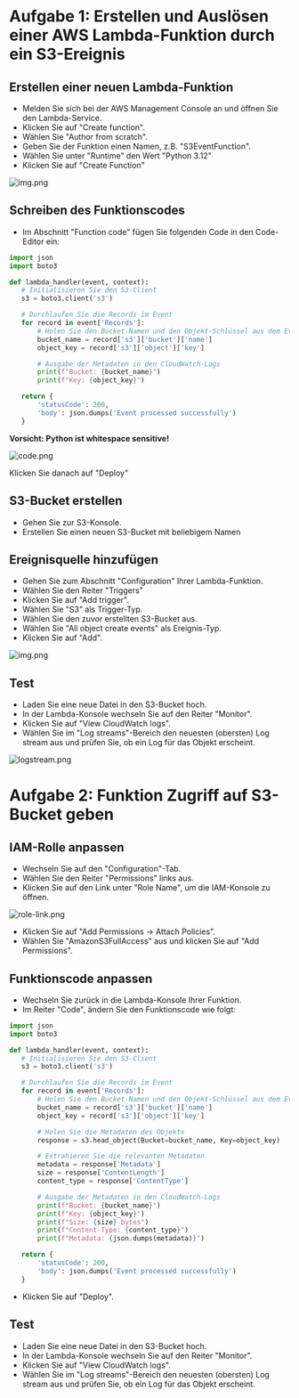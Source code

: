 # Aufgabe 1: Erstellen und Auslösen einer AWS Lambda-Funktion durch ein S3-Ereignis

## Erstellen einer neuen Lambda-Funktion
- Melden Sie sich bei der AWS Management Console an und öffnen Sie den Lambda-Service.
- Klicken Sie auf "Create function".
- Wählen Sie "Author from scratch".
- Geben Sie der Funktion einen Namen, z.B. "S3EventFunction".
- Wählen Sie unter "Runtime" den Wert "Python 3.12"
- Klicken Sie auf "Create Function"

![img.png](pictures/basic-settings.png)

## Schreiben des Funktionscodes
- Im Abschnitt "Function code" fügen Sie folgenden Code in den Code-Editor ein:

```python
import json
import boto3

def lambda_handler(event, context):
   # Initialisieren Sie den S3-Client
   s3 = boto3.client('s3')

   # Durchlaufen Sie die Records im Event
   for record in event['Records']:
       # Holen Sie den Bucket-Namen und den Objekt-Schlüssel aus dem Event
       bucket_name = record['s3']['bucket']['name']
       object_key = record['s3']['object']['key']

       # Ausgabe der Metadaten in den CloudWatch-Logs
       print(f"Bucket: {bucket_name}")
       print(f"Key: {object_key}")

   return {
       'statusCode': 200,
       'body': json.dumps('Event processed successfully')
   }
```

**Vorsicht: Python ist whitespace sensitive!**

![code.png](pictures/code.png)

Klicken Sie danach auf "Deploy"

## S3-Bucket erstellen
- Gehen Sie zur S3-Konsole.
- Erstellen Sie einen neuen S3-Bucket mit beliebigem Namen

## Ereignisquelle hinzufügen
- Gehen Sie zum Abschnitt "Configuration" Ihrer Lambda-Funktion.
- Wählen Sie den Reiter "Triggers"
- Klicken Sie auf "Add trigger".
- Wählen Sie "S3" als Trigger-Typ.
- Wählen Sie den zuvor erstellten S3-Bucket aus.
- Wählen Sie "All object create events" als Ereignis-Typ.
- Klicken Sie auf "Add".

![img.png](pictures/trigger-config.png)

## Test
- Laden Sie eine neue Datei in den S3-Bucket hoch.
- In der Lambda-Konsole wechseln Sie auf den Reiter "Monitor".
- Klicken Sie auf "View CloudWatch logs".
- Wählen Sie im "Log streams"-Bereich den neuesten (obersten) Log stream aus und prüfen Sie, ob ein Log für das Objekt erscheint.

![logstream.png](pictures/logstream.png)

# Aufgabe 2: Funktion Zugriff auf S3-Bucket geben
## IAM-Rolle anpassen
- Wechseln Sie auf den "Configuration"-Tab.
- Wählen Sie den Reiter "Permissions" links aus.
- Klicken Sie auf den Link unter "Role Name", um die IAM-Konsole zu öffnen.

![role-link.png](pictures/role-link.png)

- Klicken Sie auf "Add Permissions -> Attach Policies".
- Wählen Sie "AmazonS3FullAccess" aus und klicken Sie auf "Add Permissions".

## Funktionscode anpassen
- Wechseln Sie zurück in die Lambda-Konsole Ihrer Funktion.
- Im Reiter "Code", ändern Sie den Funktionscode wie folgt:

```python
import json
import boto3

def lambda_handler(event, context):
   # Initialisieren Sie den S3-Client
   s3 = boto3.client('s3')

   # Durchlaufen Sie die Records im Event
   for record in event['Records']:
       # Holen Sie den Bucket-Namen und den Objekt-Schlüssel aus dem Event
       bucket_name = record['s3']['bucket']['name']
       object_key = record['s3']['object']['key']

       # Holen Sie die Metadaten des Objekts
       response = s3.head_object(Bucket=bucket_name, Key=object_key)

       # Extrahieren Sie die relevanten Metadaten
       metadata = response['Metadata']
       size = response['ContentLength']
       content_type = response['ContentType']

       # Ausgabe der Metadaten in den CloudWatch-Logs
       print(f"Bucket: {bucket_name}")
       print(f"Key: {object_key}")
       print(f"Size: {size} bytes")
       print(f"Content-Type: {content_type}")
       print(f"Metadata: {json.dumps(metadata)}")

   return {
       'statusCode': 200,
       'body': json.dumps('Event processed successfully')
   }
```
- Klicken Sie auf "Deploy".

## Test
- Laden Sie eine neue Datei in den S3-Bucket hoch.
- In der Lambda-Konsole wechseln Sie auf den Reiter "Monitor".
- Klicken Sie auf "View CloudWatch logs".
- Wählen Sie im "Log streams"-Bereich den neuesten (obersten) Log stream aus und prüfen Sie, ob ein Log für das Objekt erscheint.

